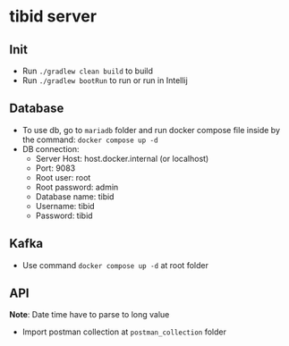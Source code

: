 # tibid server
## Init
- Run `./gradlew clean build` to build 
- Run `./gradlew bootRun` to run or run in Intellij

## Database
- To use db, go to `mariadb` folder and run docker compose file inside by the command: `docker compose up -d`
- DB connection:
  - Server Host: host.docker.internal (or localhost)
  - Port: 9083
  - Root user: root
  - Root password: admin
  - Database name: tibid
  - Username: tibid
  - Password: tibid

## Kafka
- Use command `docker compose up -d` at root folder

## API
**Note**: Date time have to parse to long value
- Import postman collection at `postman_collection` folder